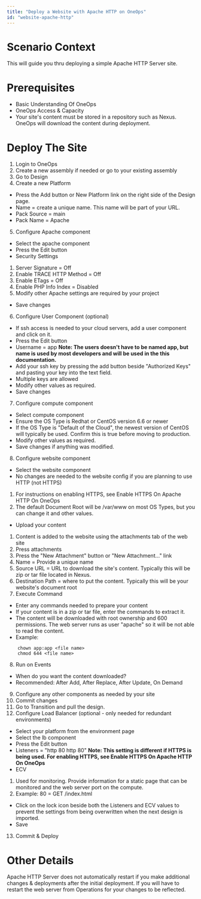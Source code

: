 ```yaml
---
title: "Deploy a Website with Apache HTTP on OneOps"
id: "website-apache-http"
---
```


# Scenario Context
This will guide you thru deploying a simple Apache HTTP Server site.

# Prerequisites
* Basic Understanding Of OneOps
* OneOps Access & Capacity
* Your site's content must be stored in a repository such as Nexus. OneOps will download the content during deployment.

# Deploy The Site
1. Login to OneOps
2. Create a new assembly if needed or go to your existing assembly
3. Go to Design
4. Create a new Platform
 * Press the Add button or New Platform link on the right side of the Design page.
 * Name = create a unique name. This name will be part of your URL.
 * Pack Source = main
 * Pack Name = Apache
5. Configure Apache component
 * Select the apache component
 * Press the Edit button
 * Security Settings
  1. Server Signature = Off
  2. Enable TRACE HTTP Method = Off
  3. Enable ETags = Off
  4. Enable PHP Info Index = Disabled
  5. Modify other Apache settings are required by your project
 * Save changes
6. Configure User Component (optional)
 * If ssh access is needed to your cloud servers, add a user component and click on it.
 * Press the Edit button
 * Username = app **Note: The users doesn't have to be named app, but name is used by most developers and will be used in the this documentation.**
 * Add your ssh key by pressing the add button beside "Authorized Keys" and pasting your key into the text field.
 * Multiple keys are allowed
 * Modify other values as required.
 * Save changes
7. Configure compute component
 * Select compute component
 * Ensure the OS Type is Redhat or CentOS version 6.6 or newer
 * If the OS Type is "Default of the Cloud", the newest version of CentOS will typically be used. Confirm this is true before moving to production.
 * Modify other values as required.
 * Save changes if anything was modified.
8. Configure website component
 * Select the website component
 * No changes are needed to the website config if you are planning to use HTTP (not HTTPS)
  1. For instructions on enabling HTTPS, see Enable HTTPS On Apache HTTP On OneOps
  2. The default Document Root will be /var/www on most OS Types, but you can change it and other values.
 * Upload your content
  1. Content is added to the website using the attachments tab of the web site
  2. Press attachments
  3. Press the "New Attachment" button or "New Attachment..." link
  4. Name = Provide a unique name
  5. Source URL = URL to download the site's content. Typically this will be zip or tar file located in Nexus.
  6. Destination Path = where to put the content. Typically this will be your website's document root
  7. Execute Command
   * Enter any commands needed to prepare your content
   * If your content is in a zip or tar file, enter the commands to extract it.
   * The content will be downloaded with root ownership and 600 permissions. The web server runs as user "apache" so it will be not able to read the content.
   * Example:

~~~
    chown app:app <file name>
    chmod 644 <file name>
~~~

  8. Run on Events
   * When do you want the content downloaded?
   * Recommended: After Add, After Replace, After Update, On Demand
9. Configure any other components as needed by your site
10. Commit changes
11. Go to Transition and pull the design.
12. Configure Load Balancer (optional - only needed for redundant environments)
 * Select your platform from the environment page
 * Select the lb component
 * Press the Edit button
 * Listeners = "http 80 http 80"
 **Note: This setting is different if HTTPS is being used. For enabling HTTPS, see Enable HTTPS On Apache HTTP On OneOps**
 * ECV
  1. Used for monitoring. Provide information for a static page that can be monitored and the web server port on the compute.
  2. Example: 80 = GET /index.html
 * Click on the lock icon beside both the Listeners and ECV values to prevent the settings from being overwritten when the next design is imported.
 * Save
13. Commit & Deploy

# Other Details
Apache HTTP Server does not automatically restart if you make additional changes & deployments after the initial deployment. If you will have to restart the web server from Operations for your changes to be reflected.

